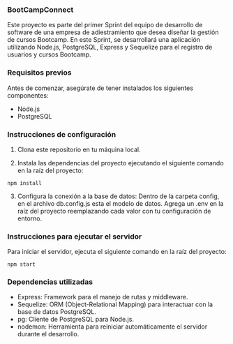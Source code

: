 ### BootCampConnect

Este proyecto es parte del primer Sprint del equipo de desarrollo de software de una empresa de adiestramiento que desea diseñar la gestión de cursos Bootcamp. En este Sprint, se desarrollará una aplicación utilizando Node.js, PostgreSQL, Express y Sequelize para el registro de usuarios y cursos Bootcamp.

### Requisitos previos

Antes de comenzar, asegúrate de tener instalados los siguientes componentes:

- Node.js
- PostgreSQL

### Instrucciones de configuración

1. Clona este repositorio en tu máquina local.

2. Instala las dependencias del proyecto ejecutando el siguiente comando en la raíz del proyecto:


`npm install`


3. Configura la conexión a la base de datos:
Dentro de la carpeta config, en el archivo db.config.js esta el modelo de datos.
Agrega un .env en la raíz del proyecto reemplazando cada valor con tu configuración de entorno.

### Instrucciones para ejecutar el servidor
Para iniciar el servidor, ejecuta el siguiente comando en la raíz del proyecto:

`npm start`


### Dependencias utilizadas
- Express: Framework para el manejo de rutas y middleware.
- Sequelize: ORM (Object-Relational Mapping) para interactuar con la base de datos PostgreSQL.
- pg: Cliente de PostgreSQL para Node.js.
- nodemon: Herramienta para reiniciar automáticamente el servidor durante el desarrollo.